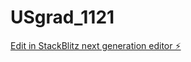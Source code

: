 # USgrad_1121

[Edit in StackBlitz next generation editor ⚡️](https://stackblitz.com/~/github.com/dixithreddy/USgrad_1121)